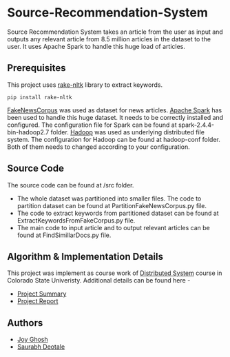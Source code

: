 # Source-Recommendation-System
Source Recommendation System takes an article from the user as input and outputs any relevant article from 8.5 million articles in the dataset to the user. It uses Apache Spark to handle this huge load of articles.

## Prerequisites
This project uses [rake-nltk](https://pypi.org/project/rake-nltk/) library to extract keywords.
```
pip install rake-nltk
```

[FakeNewsCorpus](https://github.com/several27/FakeNewsCorpus) was used as dataset for news articles. [Apache Spark](https://spark.apache.org/) has been used to handle this huge dataset. It needs to be correctly installed and configured. The configuration file for Spark can be found at spark-2.4.4-bin-hadoop2.7 folder. [Hadoop](https://hadoop.apache.org/) was used as underlying distributed file system. The configuration for Hadoop can be found at hadoop-conf folder. Both of them needs to changed according to your configuration.


## Source Code
The source code can be found at /src folder. 
* The whole dataset was partitioned into smaller files. The code to partition dataset can be found at PartitionFakeNewsCorpus.py file.
* The code to extract keywords from partitioned dataset can be found at ExtractKeywordsFromFakeCorpus.py file.
* The main code to input article and to output relevant articles can be found at FindSimillarDocs.py file.

## Algorithm & Implementation Details
This project was implement as course work of [Distributed System](https://www.cs.colostate.edu/~cs555/) course in Colorado State Univeristy. Additional details can be found here -
* [Project Summary](docs/Source-Recommendation-System_Summary.pdf)
* [Project Report](docs/Source-Recommendation-System_Report.pdf)

## Authors
* [Joy Ghosh](https://www.ijoyghosh.com)
* [Saurabh Deotale](https://github.com/sd-26)
